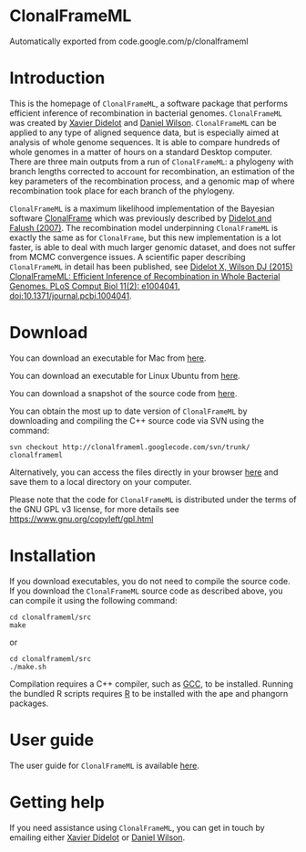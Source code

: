 # ClonalFrameML
Automatically exported from code.google.com/p/clonalframeml

# Introduction #

This is the homepage of `ClonalFrameML`, a software package that performs efficient inference of recombination in bacterial genomes. `ClonalFrameML` was created by [Xavier Didelot](http://www.imperial.ac.uk/medicine/people/x.didelot/) and [Daniel Wilson](http://www.danielwilson.me.uk/). `ClonalFrameML` can be applied to any type of aligned sequence data, but is especially aimed at analysis of whole genome sequences. It is able to compare hundreds of whole genomes in a matter of hours on a standard Desktop computer. There are three main outputs from a run of `ClonalFrameML`: a phylogeny with branch lengths corrected to account for recombination, an estimation of the key parameters of the recombination process, and a genomic map of where recombination took place for each branch of the phylogeny.

`ClonalFrameML` is a maximum likelihood implementation of the Bayesian software [ClonalFrame](http://www.xavierdidelot.xtreemhost.com/clonalframe.htm) which was previously described by [Didelot and Falush (2007)](http://www.genetics.org/cgi/content/abstract/175/3/1251). The recombination model underpinning `ClonalFrameML` is exactly the same as for `ClonalFrame`, but this new implementation is a lot faster, is able to deal with much larger genomic dataset, and does not suffer from MCMC convergence issues. A scientific paper describing `ClonalFrameML` in detail has been published, see [Didelot X, Wilson DJ (2015) ClonalFrameML: Efficient Inference of Recombination in Whole Bacterial Genomes. PLoS Comput Biol 11(2): e1004041. doi:10.1371/journal.pcbi.1004041](http://journals.plos.org/ploscompbiol/article?id=10.1371/journal.pcbi.1004041).

# Download #

You can download an executable for Mac from [here](http://www.danielwilson.me.uk/ClonalFrameML/ClonalFrameML.Mac.10.7.5).

You can download an executable for Linux Ubuntu from [here](http://www.danielwilson.me.uk/ClonalFrameML/ClonalFrameML.Ubuntu.12.04.2.LTS).

You can download a snapshot of the source code from [here](http://www.danielwilson.me.uk/ClonalFrameML/ClonalFrameML-sourcecode.zip).

You can obtain the most up to date version of `ClonalFrameML` by downloading and compiling the C++ source code via SVN using the command:
```
svn checkout http://clonalframeml.googlecode.com/svn/trunk/ clonalframeml
```

Alternatively, you can access the files directly in your browser [here](https://clonalframeml.googlecode.com/svn/trunk/) and save them to a local directory on your computer.

Please note that the code for `ClonalFrameML` is distributed under the terms of the GNU GPL v3 license, for more details see https://www.gnu.org/copyleft/gpl.html

# Installation #

If you download executables, you do not need to compile the source code. If you download the `ClonalFrameML` source code as described above, you can compile it using the following command:

```
cd clonalframeml/src
make
```

or

```
cd clonalframeml/src
./make.sh
```

Compilation requires a C++ compiler, such as [GCC](https://gcc.gnu.org/), to be installed. Running the bundled R scripts requires [R](http://cran.r-project.org/) to be installed with the ape and phangorn packages.

# User guide #

The user guide for `ClonalFrameML` is available [here](https://code.google.com/p/clonalframeml/wiki/Tutorial).

# Getting help #

If you need assistance using `ClonalFrameML`, you can get in touch by emailing either [Xavier Didelot](http://www.xavierdidelot.xtreemhost.com/contact.htm) or [Daniel Wilson](http://www.danielwilson.me.uk/contact.html).
